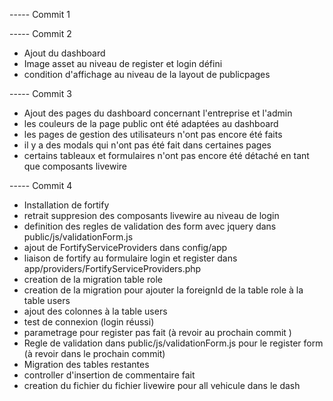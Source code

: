 -----  Commit 1 


-----  Commit 2

- Ajout du dashboard 
- Image asset au niveau de register et login défini 
- condition d'affichage au niveau de la layout de publicpages 

-----  Commit 3 

- Ajout des pages du dashboard concernant l'entreprise et l'admin
- les couleurs de la page public ont été adaptées au dashboard 
- les pages de gestion des utilisateurs n'ont pas encore été faits 
- il y a des modals qui n'ont pas été fait dans certaines pages 
- certains tableaux et formulaires n'ont pas encore été détaché en tant que composants livewire 

----- Commit 4 

- Installation de fortify 
- retrait suppresion des composants livewire au niveau de login 
- definition des regles de validation des form avec jquery dans public/js/validationForm.js
- ajout de FortifyServiceProviders dans config/app
- liaison de fortify au formulaire login et register dans app/providers/FortifyServiceProviders.php 
- creation de la migration table role 
- creation de la migration pour ajouter la foreignId de la table role à la table users 
- ajout des colonnes à la table users
- test de connexion (login réussi)
- parametrage pour register pas fait (à revoir au prochain commit )
- Regle de validation dans public/js/validationForm.js pour le register form (à revoir dans le prochain commit)
- Migration des tables restantes
- controller d'insertion de commentaire fait 
- creation du fichier du fichier livewire pour all vehicule dans le dash 